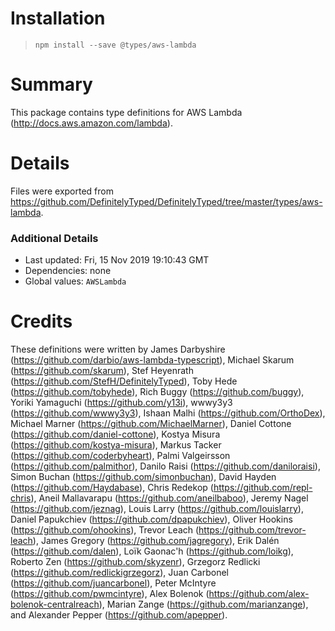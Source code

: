 # Installation
> `npm install --save @types/aws-lambda`

# Summary
This package contains type definitions for AWS Lambda (http://docs.aws.amazon.com/lambda).

# Details
Files were exported from https://github.com/DefinitelyTyped/DefinitelyTyped/tree/master/types/aws-lambda.

### Additional Details
 * Last updated: Fri, 15 Nov 2019 19:10:43 GMT
 * Dependencies: none
 * Global values: `AWSLambda`

# Credits
These definitions were written by James Darbyshire (https://github.com/darbio/aws-lambda-typescript), Michael Skarum (https://github.com/skarum), Stef Heyenrath (https://github.com/StefH/DefinitelyTyped), Toby Hede (https://github.com/tobyhede), Rich Buggy (https://github.com/buggy), Yoriki Yamaguchi (https://github.com/y13i), wwwy3y3 (https://github.com/wwwy3y3), Ishaan Malhi (https://github.com/OrthoDex), Michael Marner (https://github.com/MichaelMarner), Daniel Cottone (https://github.com/daniel-cottone), Kostya Misura (https://github.com/kostya-misura), Markus Tacker (https://github.com/coderbyheart), Palmi Valgeirsson (https://github.com/palmithor), Danilo Raisi (https://github.com/daniloraisi), Simon Buchan (https://github.com/simonbuchan), David Hayden (https://github.com/Haydabase), Chris Redekop (https://github.com/repl-chris), Aneil Mallavarapu (https://github.com/aneilbaboo), Jeremy Nagel (https://github.com/jeznag), Louis Larry (https://github.com/louislarry), Daniel Papukchiev (https://github.com/dpapukchiev), Oliver Hookins (https://github.com/ohookins), Trevor Leach (https://github.com/trevor-leach), James Gregory (https://github.com/jagregory), Erik Dalén (https://github.com/dalen), Loïk Gaonac'h (https://github.com/loikg), Roberto Zen (https://github.com/skyzenr), Grzegorz Redlicki (https://github.com/redlickigrzegorz), Juan Carbonel (https://github.com/juancarbonel), Peter McIntyre (https://github.com/pwmcintyre), Alex Bolenok (https://github.com/alex-bolenok-centralreach), Marian Zange (https://github.com/marianzange), and Alexander Pepper (https://github.com/apepper).

